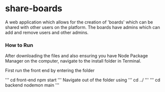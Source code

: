 # share-boards

A web application which allows for the creation of 'boards' which can be shared with other users on the platform. The boards have admins which can add and remove users and other admins.

### How to Run
After downloading the files and also ensuring you have Node Package Manager on the computer, navigate to the install folder in Terminal.

First run the front end by entering the folder

'''
cd front-end
npm start
'''
Navigate out of the folder using 
'''
cd ../
'''
'''
cd backend
nodemon main
'''
